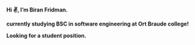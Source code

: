 **Hi ✌, I’m Biran Fridman.**

**currently studying BSC in software engineering at Ort Braude college!**

**Looking for a student position.**
